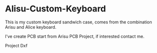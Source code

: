 # Alisu-Custom-Keyboard
This is my custom keyboard sandwich case, comes from the combination Arisu and Alice keyboard.

I've create PCB start from Arisu PCB Project, if interested contact me.

Project Dxf
